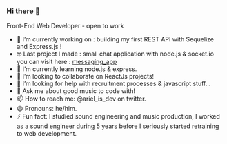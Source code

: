 ### Hi there 👋

<!--
**arieloO/arieloO** is a ✨ _special_ ✨ repository because its `README.md` (this file) appears on your GitHub profile.

- 🔭 I’m currently working on ...
- 🌱 I’m currently learning ...
- 👯 I’m looking to collaborate ...
- 🤔 I’m looking for help with ...
- 💬 Ask me about ...
- 📫 How to reach me: ...
- 😄 Pronouns: ...
- ⚡ Fun fact: ...
-->

<!-- I'm a new born Front-End Web Developer, I started learning web development a few years ago as a hobby.
At the end of 2019, a few months before pandemic, I decided to retrain as a developer and enrolled the Treehouse "Front-End Web Development" course track. Months later, I'm still learnig and practicing day by day, and have just started looking for opportunities near Paris, France. -->

Front-End Web Developer - open to work

- 🔭 I’m currently working on : building my first REST API with Sequelize and Express.js !
- 🤓 Last project I made : small chat application with node.js & socket.io you can visit here : [messaging_app](https://messaging-app-client-kgvp0buv6-arieloo.vercel.app/)
- 🌱 I’m currently learning node.js & express.
- 👯 I’m looking to collaborate on ReactJs projects!
- 🤔 I’m looking for help with recruitment processes & javascript stuff...
- 💬 Ask me about good music to code with!
- 📫 How to reach me: @ariel_is_dev on twitter.
- 😄 Pronouns: he/him.
- ⚡ Fun fact: I studied sound engineering and music production, I worked as a sound engineer during 5 years before I seriously started retraining to web development.
